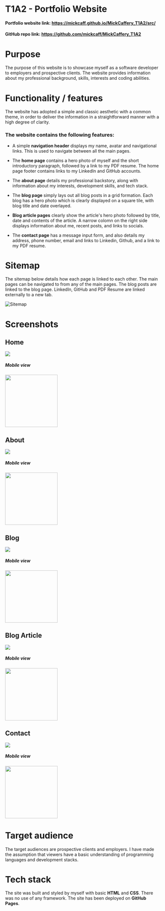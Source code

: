 # T1A2 - Portfolio Website


#### Portfolio website link: https://mickcaff.github.io/MickCaffery_T1A2/src/


#### GitHub repo link: https://github.com/mickcaff/MickCaffery_T1A2



# Purpose

The purpose of this website is to showcase myself as a software developer to employers and prospective clients. The website provides information about my professional background, skills, interests and coding abilities.


# Functionality / features

The website has adopted a simple and classic aesthetic with a common theme, in order to deliver the information in a straightforward manner with a high degree of clarity. 

### The website contains the following features:

- A simple **navigation header** displays my name, avatar and navigational links. This is used to navigate between all the main pages. 

- The **home page** contains a hero photo of myself and the short introductory paragraph, followed by a link to my PDF resume. The home page footer contains links to my LinkedIn and GitHub accounts. 

- The **about page** details my professional backstory, along with information about my interests, development skills, and tech stack. 

- The **blog page** simply lays out all blog posts in a grid formation. Each blog has a hero photo which is clearly displayed on a square tile, with blog title and date overlayed. 

- **Blog article pages** clearly show the article's hero photo followed by title, date and contents of the article. A narrow colomn on the right side displays information about me, recent posts, and links to socials.

- The **contact page** has a message input form, and also details my address, phone number, email and links to Linkedin, Github, and a link to my PDF resume. 


# Sitemap

The sitemap below details how each page is linked to each other. The main pages can be navigated to from any of the main pages. The blog posts are linked to the blog page. LinkedIn, GitHub and PDF Resume are linked externally to a new tab. 

![Sitemap](docs/T1A2-Portfolio.drawio.png)

# Screenshots

## Home
![](docs/home.png)
##### Mobile view
<img src="docs/home_mobile.png" width="170">


## About
![](docs/about.png)
##### Mobile view
<img src="docs/about_mobile.png" width="170">


## Blog
![](docs/blog.png)
##### Mobile view
<img src="docs/blog_mobile.png" width="170">


## Blog Article
![](docs/blog_article.png)
##### Mobile view
<img src="docs/blog_article_mobile.png" width="170">


## Contact
![](docs/contact.png)
##### Mobile view
<img src="docs/contact_mobile.png" width="170">




# Target audience

The target audiences are prospective clients and employers. I have made the assumption that viewers have a basic understanding of programming languages and development stacks.

# Tech stack

The site was built and styled by myself with basic **HTML** and **CSS**. There was no use of any framework. The site has been deployed on **GitHub Pages**. 